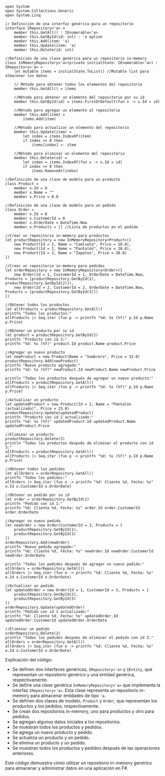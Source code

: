 ```f#
open System
open System.Collections.Generic
open System.Linq

// Definición de una interfaz genérica para un repositorio
interface IRepository<'a> =
    member this.GetAll() : IEnumerable<'a>
    member this.GetById(id: int) : 'a option
    member this.Add(item: 'a)
    member this.Update(item: 'a)
    member this.Delete(id: int)

//Definición de una clase genérica para un repositorio in-memory
class InMemoryRepository<'a>(private initialState: IEnumerable<'a>) : IRepository<'a> =
    let mutable items = initialState.ToList() //Mutable list para almacenar los datos

    // Método para obtener todos los elementos del repositorio
    member this.GetAll() = items

    //Método para obtener un elemento del repositorio por su id
    member this.GetById(id) = items.FirstOrDefault(fun x -> x.Id = id)

    //Método para agregar un elemento al repositorio
    member this.Add(item) =
        items.Add(item)

    //Método para actualizar un elemento del repositorio
    member this.Update(item) =
        let index = items.IndexOf(item)
        if index >= 0 then
            items[index] <- item

    //Método para eliminar un elemento del repositorio
    member this.Delete(id) =
        let index = items.IndexOf(fun x -> x.Id = id)
        if index >= 0 then
            items.RemoveAt(index)

//Definición de una clase de modelo para un producto
class Product =
    member x.Id = 0
    member x.Name = ""
    member x.Price = 0.0

//Definición de una clase de modelo para un pedido
class Order =
    member x.Id = 0
    member x.CustomerId = 0
    member x.OrderDate = DateTime.Now
    member x.Products = [] //Lista de productos en el pedido

//Crear un repositorio in-memory para productos
let productRepository = new InMemoryRepository<Product>([
    new Product(Id = 1, Name = "Camiseta", Price = 10.0),
    new Product(Id = 2, Name = "Pantalón", Price = 20.0),
    new Product(Id = 3, Name = "Zapatos", Price = 30.0)
])

//Crear un repositorio in-memory para pedidos
let orderRepository = new InMemoryRepository<Order>([
    new Order(Id = 1, CustomerId = 1, OrderDate = DateTime.Now, Products = [productRepository.GetById(1), productRepository.GetById(2)]),
    new Order(Id = 2, CustomerId = 2, OrderDate = DateTime.Now, Products = [productRepository.GetById(3)])
])

//Obtener todos los productos
let allProducts = productRepository.GetAll()
printfn "Todos los productos:"
allProducts |> Seq.iter (fun p -> printfn "%d: %s (%f)" p.Id p.Name p.Price)

//Obtener un producto por su id
let product = productRepository.GetById(2)
printfn "Producto con id 2:"
printfn "%d: %s (%f)" product.Id product.Name product.Price

//Agregar un nuevo producto
let newProduct = new Product(Name = "Sombrero", Price = 15.0)
productRepository.Add(newProduct)
printfn "Nuevo producto agregado:"
printfn "%d: %s (%f)" newProduct.Id newProduct.Name newProduct.Price

println "Todos los productos después de agregar un nuevo producto:"
allProducts = productRepository.GetAll()
allProducts |> Seq.iter (fun p -> printfn "%d: %s (%f)" p.Id p.Name p.Price)

//Actualizar un producto
let updatedProduct = new Product(Id = 2, Name = "Pantalón (actualizado)", Price = 25.0)
productRepository.Update(updatedProduct)
printfn "Producto con id 2 actualizado:"
printfn "%d: %s (%f)" updatedProduct.Id updatedProduct.Name updatedProduct.Price

//Eliminar un producto
productRepository.Delete(3)
println "Todos los productos después de eliminar el producto con id 3:"
allProducts = productRepository.GetAll()
allProducts |> Seq.iter (fun p -> printfn "%d: %s (%f)" p.Id p.Name p.Price)

//Obtener todos los pedidos
let allOrders = orderRepository.GetAll()
printfn "Todos los pedidos:"
allOrders |> Seq.iter (fun o -> printfn "%d: Cliente %d, Fecha: %s" o.Id o.CustomerId o.OrderDate)

//Obtener un pedido por su id
let order = orderRepository.GetById(1)
printfn "Pedido con id 1:"
printfn "%d: Cliente %d, Fecha: %s" order.Id order.CustomerId order.OrderDate

//Agregar un nuevo pedido
let newOrder = new Order(CustomerId = 3, Products = [
    productRepository.GetById(1),
    productRepository.GetById(3)
])
orderRepository.Add(newOrder)
printfn "Nuevo pedido agregado:"
printfn "%d: Cliente %d, Fecha: %s" newOrder.Id newOrder.CustomerId newOrder.OrderDate

println "Todos los pedidos después de agregar un nuevo pedido:"
allOrders = orderRepository.GetAll()
allOrders |> Seq.iter (fun o -> printfn "%d: Cliente %d, Fecha: %s" o.Id o.CustomerId o.OrderDate)

//Actualizar un pedido
let updatedOrder = new Order(Id = 1, CustomerId = 3, Products = [
    productRepository.GetById(2),
    productRepository.GetById(3)
])
orderRepository.Update(updatedOrder)
printfn "Pedido con id 1 actualizado:"
printfn "%d: Cliente %d, Fecha: %s" updatedOrder.Id updatedOrder.CustomerId updatedOrder.OrderDate

//Eliminar un pedido
orderRepository.Delete(2)
println "Todos los pedidos después de eliminar el pedido con id 2:"
allOrders = orderRepository.GetAll()
allOrders |> Seq.iter (fun o -> printfn "%d: Cliente %d, Fecha: %s" o.Id o.CustomerId o.OrderDate)
```

Explicación del código:

* Se definen dos interfaces genéricas, `IRepository<'a>` y `IEntity`, que representan un repositorio genérico y una entidad genérica, respectivamente.
* Se define una clase genérica `InMemoryRepository<'a>` que implementa la interfaz `IRepository<'a>`. Esta clase representa un repositorio in-memory para almacenar entidades de tipo `'a`.
* Se definen dos clases de modelo, `Product` y `Order`, que representan los productos y los pedidos, respectivamente.
* Se crean dos repositorios in-memory, uno para productos y otro para pedidos.
* Se agregan algunos datos iniciales a los repositorios.
* Se muestran todos los productos y pedidos.
* Se agrega un nuevo producto y pedido.
* Se actualiza un producto y un pedido.
* Se elimina un producto y un pedido.
* Se muestran todos los productos y pedidos después de las operaciones anteriores.

Este código demuestra cómo utilizar un repositorio in-memory genérico para almacenar y administrar datos en una aplicación en F#.